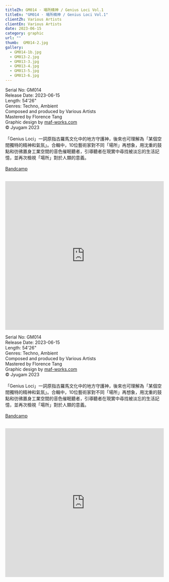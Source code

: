 ```yaml
---
titleZh: GM014 · 場所精神 / Genius Loci Vol.1
titleEn: "GM014 · 場所精神 / Genius Loci Vol.1"
clientZh: Various Artists
clientEn: Various Artists
date: 2023-06-15
category: graphic
url: ""
thumb:  GM014-2.jpg
gallery:
  - GM014-1b.jpg
  - GM013-2.jpg
  - GM013-3.jpg
  - GM013-4.jpg
  - GM013-5.jpg
  - GM013-6.jpg
---
```


Serial No: GM014<br>
Release Date: 2023-06-15<br>
Length: 54'26"<br>
Genres: Techno, Ambient<br>
Composed and produced by Various Artists<br>
Mastered by Florence Tang<br>
Graphic design by [maf-works.com](https://maf-works.com)<br>
© Jyugam 2023
<br><br>
「Genius Loci」一詞原指古羅馬文化中的地方守護神，後來也可理解為「某個空間獨特的精神和氣氛」。合輯中，10位藝術家對不同「場所」再想象，用沈重的鼓點和彷彿置身工業空間的音色催眠聽者，引導聽者在現實中尋找被淡忘的生活記憶，並再次檢視「場所」對於人類的意義。
<br><br>
[Bandcamp](https://alijyugam.bandcamp.com/album/genius-loci-vol-1)
<br><br>
<iframe style="border: 0; width: 100%; height: 472px;" src="https://bandcamp.com/EmbeddedPlayer/album=510838805/size=large/bgcol=ffffff/linkcol=333333/artwork=none/transparent=true/" seamless><a href="https://jyugam.bandcamp.com/album/genius-loci-vol-1">場所精神 / Genius Loci Vol.1 by Various Artists</a></iframe>

<!-- lang -->

Serial No: GM014<br>
Release Date: 2023-06-15<br>
Length: 54'26"<br>
Genres: Techno, Ambient<br>
Composed and produced by Various Artists<br>
Mastered by Florence Tang<br>
Graphic design by [maf-works.com](https://maf-works.com)<br>
© Jyugam 2023
<br><br>
「Genius Loci」一詞原指古羅馬文化中的地方守護神，後來也可理解為「某個空間獨特的精神和氣氛」。合輯中，10位藝術家對不同「場所」再想象，用沈重的鼓點和彷彿置身工業空間的音色催眠聽者，引導聽者在現實中尋找被淡忘的生活記憶，並再次檢視「場所」對於人類的意義。
<br><br>
[Bandcamp](https://alijyugam.bandcamp.com/album/genius-loci-vol-1)
<br><br>
<iframe style="border: 0; width: 100%; height: 472px;" src="https://bandcamp.com/EmbeddedPlayer/album=510838805/size=large/bgcol=ffffff/linkcol=333333/artwork=none/transparent=true/" seamless><a href="https://jyugam.bandcamp.com/album/genius-loci-vol-1">場所精神 / Genius Loci Vol.1 by Various Artists</a></iframe>